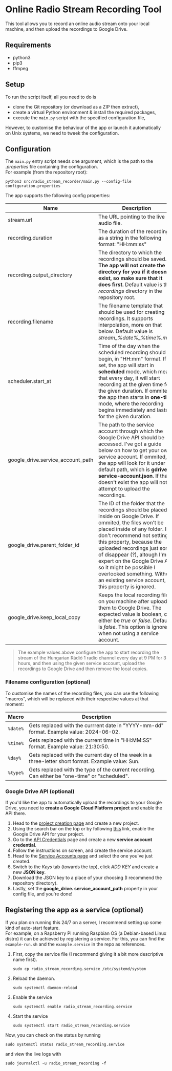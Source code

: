 # Online Radio Stream Recording Tool

This tool allows you to record an online audio stream
onto your local machine, and then upload the
recordings to Google Drive.

## Requirements

- python3
- pip3
- ffmpeg

## Setup

To run the script itself, all you need to do is

- clone the Git repository (or download as a ZIP then
  extract),
- create a virtual Python environment & install the
  required packages,
- execute the `main.py` script with the specified
  configuration
  file,

However, to customise the behaviour of the app or
launch it automatically on Unix systems, we need to
tweek the configuration.

## Configuration

The `main.py` entry script needs one argument, which
is the path to the _.properties_ file containing the
configuration.<br/>
For example (from the repository root):

```shell
python3 src/radio_stream_recorder/main.py --config-file configuration.properties
```

The app supports the following config properties:

| Name                              | Description                                                                                                                                                                                                                                                                                                                                                                                                          | Example value                               | Required |
|-----------------------------------|----------------------------------------------------------------------------------------------------------------------------------------------------------------------------------------------------------------------------------------------------------------------------------------------------------------------------------------------------------------------------------------------------------------------|---------------------------------------------|----------|
| stream.url                        | The URL pointing to the live audio file.                                                                                                                                                                                                                                                                                                                                                                             | https://icast.connectmedia.hu/5201/live.mp3 | Yes      |
| recording.duration                | The duration of the recording as a string in the following format: "HH:mm:ss"                                                                                                                                                                                                                                                                                                                                        | 03:00:00                                    | Yes      |
| recording.output_directory        | The directory to which the recordings should be saved. **The app will not create the directory for you if it doesn't exist, so make sure that it does first.** Default value is the _recordings_ directory in the repository root.                                                                                                                                                                                   | /home/pi/Music/recordings                   | No       |
| recording.filename                | The filename template that should be used for creating recordings. It supports interpolation, more on that below. Default value is _stream\_%date%\_%time%.mp3_.                                                                                                                                                                                                                                                     | recording\_%date%\_%day%\_%type%.mp3        | No       |
| scheduler.start_at                | Time of the day when the scheduled recording should begin, in "HH:mm" format. If set, the app will start in **scheduled** mode, which means that every day, it will start recording at the given time for the given duration. If ommited, the app then starts in **one-time** mode, where the recording begins immediately and lasts for the given duration.                                                         | 21:00                                       | No       |
| google_drive.service_account_path | The path to the service account through which the Google Drive API should be accessed. I've got a guide below on how to get your own service account. If ommited, the app will look for it under the default path, which is **gdrive-service-account.json**. If that doesn't exist the app will not attempt to upload the recordings.                                                                                | ./service-account.json                      | No       |
| google_drive.parent_folder_id     | The ID of the folder that the recordings should be placed inside on Google Drive. If ommited, the files won't be placed inside of any folder. I don't recommend not setting this property, because the uploaded recordings just sort of disappear (?), altough I'm no expert on the Google Drive API, so it might be possible I overlooked something. Without an existing service account, this property is ignored. | 10ONXcCMQUmU3o82etIzOxKVm_WLpWAL8           | No       |
| google_drive.keep_local_copy      | Keeps the local recording files on you machine after uploading them to Google Drive. The expected value is boolean, can either be _true_ or _false_. Default is _false_. This option is ignored when not using a service account.                                                                                                                                                                                    | true                                        | No       |

> The example values above configure the app to start
> recording the stream of the Hungarian Rádió 1 radio
> channel every day at 9 PM for 3 hours, and then using
> the given service account, upload the recordings to
> Google Drive and then remove the local copies.

### Filename configuration (optional)

To customise the names of the recording files, you can
use the following "macros", which will be replaced
with their respective values at that moment:

| Macro    | Description                                                                                        |
|----------|----------------------------------------------------------------------------------------------------|
| `%date%` | Gets replaced with the currrent date in "YYYY-mm-dd" format. Example value: 2024-06-02.            |
| `%time%` | Gets replaced with the current time in "HH:MM:SS" format. Example value: 21:30:50.                 |
| `%day%`  | Gets replaced with the current day of the week in a three-letter short format. Example value: Sun. |
| `%type%` | Gets replaced with the type of the current recording. Can either be "one-time" or "scheduled".     |

### Google Drive API (optional)

If you'd like the app to automatically upload the
recordings to your Google Drive, you need to **create a
Google Cloud Platform project** and enable the API there.

1. Head to
   the [project creation page](https://console.cloud.google.com/projectcreate)
   and create a new
   project.
2. Using the search bar on the top or by
   following [this](https://console.cloud.google.com/marketplace/product/google/drive.googleapis.com)
   link, enable the Google Drive API for your project.
3. Go to
   the [API Credentials](https://console.cloud.google.com/apis/credentials)
   page and create a new **service account credential**.
4. Follow the instructions on screen, and create the
   service account.
5. Head to
   the [Service Accounts page](https://console.cloud.google.com/iam-admin/serviceaccounts)
   and
   select the one you've just created.
6. Switch to the _Keys_ tab (towards the top), click
   _ADD KEY_ and create a new **JSON key**.
7. Download the JSON key to a place of your choosing
   (I recommend the repository directory).
8. Lastly, set the **google_drive.
   service_account_path** property in your config file,
   and you're done!

## Registering the app as a service (optional)

If you plan on running this 24/7 on a server, I
recommend setting up some kind of auto-start feature.
<br/>
For example, on a Rapsberry PI running Raspbian OS (a
Debian-based Linux distro) it can be achieved by
registering a service. For this, you can find the
`example-run.sh` and the `example.service` in the repo
as references.

1. First, copy the service file (I recommend giving it a
   bit more descriptive name first).
    ```shell
    sudo cp radio_stream_recording.service /etc/systemd/system
    ```

2. Reload the daemon.
    ```shell
   sudo systemctl daemon-reload
    ```
3. Enable the service
    ```shell
   sudo systemctl enable radio_stream_recording.service
   ```
4. Start the service
   ```shell
   sudo systemctl start radio_stream_recording.service
   ```

Now, you can check on the status by running

```shell
sudo systemctl status radio_stream_recording.service
```

and view the live logs with

```shell
sudo journalctl -u radio_stream_recording -f
```
